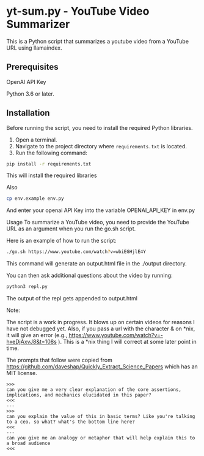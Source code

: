 # yt-sum.py - YouTube Video Summarizer

This is a Python script that summarizes a youtube video from a YouTube URL
using llamaindex.

## Prerequisites

OpenAI API Key

Python 3.6 or later.

## Installation

Before running the script, you need to install the required Python libraries.

1. Open a terminal.
2. Navigate to the project directory where `requirements.txt` is located.
3. Run the following command:

```bash
pip install -r requirements.txt
```

This will install the required libraries

Also

```bash
cp env.example env.py
```

And enter your openai API Key into the variable OPENAI_API_KEY in env.py

Usage
To summarize a YouTube video, you need to provide the YouTube URL as an argument
when you run the go.sh script.

Here is an example of how to run the script:

```bash
./go.sh https://www.youtube.com/watch?v=wbiEGHjlE4Y
```

This command will generate an output.html file in the ./output directory.

You can then ask additional questions about the video by running:

```bash
python3 repl.py
```

The output of the repl gets appended to output.html

Note:

The script is a work in progress.  It blows up on certain videos for reasons I
have not debugged yet.  Also, if you pass a url with the character &amp;
on *nix, it will give an
error (e.g., https://www.youtube.com/watch?v=-hxeDjAxvJ8&t=108s ).
This is a *nix thing I will correct at some later point in time.

The prompts that follow were copied from https://github.com/daveshap/Quickly_Extract_Science_Papers which has an MIT license.
```
>>>
can you give me a very clear explanation of the core assertions, implications, and mechanics elucidated in this paper?
<<<
---
>>>
can you explain the value of this in basic terms? Like you're talking to a ceo. so what? what's the bottom line here?
<<<
---
can you give me an analogy or metaphor that will help explain this to a broad audience
<<<
```